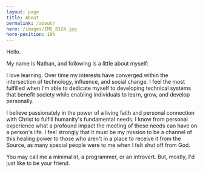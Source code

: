 ```yaml
---
layout: page
title: About
permalink: /about/
hero: /images/IMG_8124.jpg
hero-position: 18%
---
```


Hello.

My name is Nathan, and following is a little about myself:

I love learning. Over time my interests have converged within the intersection of technology, influence, and social
change. I feel the most fulfilled when I'm able to dedicate myself to developing technical systems that benefit society
while enabling individuals to learn, grow, and develop personally.

I believe passionately in the power of a living faith and personal connection with Christ to fulfill humanity's
fundamental needs. I know from personal experience what a profound impact the meeting of these needs can have on a
person's life. I feel strongly that it must be my mission to be a channel of this healing power to those who aren't in
a place to receive it from the Source, as many special people were to me when I felt shut off from God.

You may call me a minimalist, a programmer, or an introvert. But, mostly, I'd just like to be your friend.